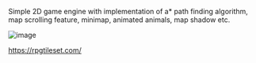 Simple 2D game engine with implementation of a* path finding algorithm, map scrolling feature, minimap, animated animals, map shadow etc.

![image](https://user-images.githubusercontent.com/29396827/156760555-d33b11d4-40e6-4141-ba00-8b5dabc588fb.png)


https://rpgtileset.com/

